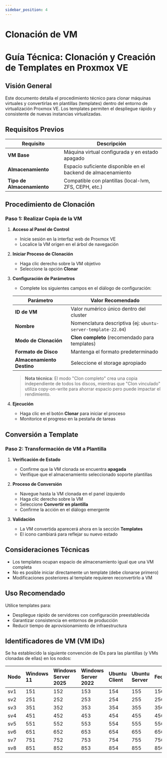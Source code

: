 ```yaml
---
sidebar_position: 4
---
```


# Clonación de VM
# Guía Técnica: Clonación y Creación de Templates en Proxmox VE

## Visión General

Este documento detalla el procedimiento técnico para clonar máquinas virtuales y convertirlas en plantillas (templates) dentro del entorno de virtualización Proxmox VE. Los templates permiten el despliegue rápido y consistente de nuevas instancias virtualizadas.

## Requisitos Previos

| Requisito | Descripción |
|-----------|-------------|
| **VM Base** | Máquina virtual configurada y en estado apagado |
| **Almacenamiento** | Espacio suficiente disponible en el backend de almacenamiento |
| **Tipo de Almacenamiento** | Compatible con plantillas (local-lvm, ZFS, CEPH, etc.) |

## Procedimiento de Clonación

### Paso 1: Realizar Copia de la VM

1. **Acceso al Panel de Control**
   * Inicie sesión en la interfaz web de Proxmox VE
   * Localice la VM origen en el árbol de navegación

2. **Iniciar Proceso de Clonación**
   * Haga clic derecho sobre la VM objetivo
   * Seleccione la opción **Clonar**

3. **Configuración de Parámetros**
   * Complete los siguientes campos en el diálogo de configuración:

   | Parámetro | Valor Recomendado |
   |-----------|-------------------|
   | **ID de VM** | Valor numérico único dentro del cluster |
   | **Nombre** | Nomenclatura descriptiva (ej: `ubuntu-server-template-22.04`) |
   | **Modo de Clonación** | **Clon completo** (recomendado para templates) |
   | **Formato de Disco** | Mantenga el formato predeterminado |
   | **Almacenamiento Destino** | Seleccione el storage apropiado |

   > **Nota técnica**: El modo "Clon completo" crea una copia independiente de todos los discos, mientras que "Clon vinculado" utiliza copy-on-write para ahorrar espacio pero puede impactar el rendimiento.

4. **Ejecución**
   * Haga clic en el botón **Clonar** para iniciar el proceso
   * Monitorice el progreso en la pestaña de tareas

  

## Conversión a Template

### Paso 2: Transformación de VM a Plantilla

1. **Verificación de Estado**
   * Confirme que la VM clonada se encuentra **apagada**
   * Verifique que el almacenamiento seleccionado soporte plantillas

2. **Proceso de Conversión**
   * Navegue hasta la VM clonada en el panel izquierdo
   * Haga clic derecho sobre la VM
   * Seleccione **Convertir en plantilla**
   * Confirme la acción en el diálogo emergente

3. **Validación**
   * La VM convertida aparecerá ahora en la sección **Templates**
   * El icono cambiará para reflejar su nuevo estado

   

## Consideraciones Técnicas

* Los templates ocupan espacio de almacenamiento igual que una VM completa
* No es posible iniciar directamente un template (debe clonarse primero)
* Modificaciones posteriores al template requieren reconvertirlo a VM

## Uso Recomendado

Utilice templates para:
* Despliegue rápido de servidores con configuración preestablecida
* Garantizar consistencia en entornos de producción
* Reducir tiempo de aprovisionamiento de infraestructura


## Identificadores de VM (VM IDs)


Se ha establecido la siguiente convención de IDs para las plantillas (y VMs clonadas de ellas) en los nodos:


| Nodo | Windows 11 | Windows Server 2025 | Windows Server 2022 | Ubuntu Client | Ubuntu Server | Fedora | RedHat |
| :--- | :--------- | :-------------------- | :-------------------- | :------------ | :------------ | :----- | :----- |
| sv1  | 151        | 152                   | 153                   | 154           | 155           | 156    | 157    |
| sv2  | 251        | 252                   | 253                   | 254           | 255           | 256    | 257    |
| sv3  | 351        | 352                   | 353                   | 354           | 355           | 356    | 357    |
| sv4  | 451        | 452                   | 453                   | 454           | 455           | 456    | 457    |
| sv5  | 551        | 552                   | 553                   | 554           | 555           | 556    | 557    |
| sv6  | 651        | 652                   | 653                   | 654           | 655           | 656    | 657    |
| sv7  | 751        | 752                   | 753                   | 754           | 755           | 756    | 757    |
| sv8  | 851        | 852                   | 853                   | 854           | 855           | 856    | 857    |

